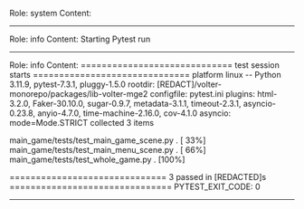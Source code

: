 Role: system
Content: 
__________________
Role: info
Content: Starting Pytest run
__________________
Role: info
Content: ============================= test session starts ==============================
platform linux -- Python 3.11.9, pytest-7.3.1, pluggy-1.5.0
rootdir: [REDACT]/volter-monorepo/packages/lib-volter-mge2
configfile: pytest.ini
plugins: html-3.2.0, Faker-30.10.0, sugar-0.9.7, metadata-3.1.1, timeout-2.3.1, asyncio-0.23.8, anyio-4.7.0, time-machine-2.16.0, cov-4.1.0
asyncio: mode=Mode.STRICT
collected 3 items

main_game/tests/test_main_game_scene.py .                                [ 33%]
main_game/tests/test_main_menu_scene.py .                                [ 66%]
main_game/tests/test_whole_game.py .                                     [100%]

============================== 3 passed in [REDACTED]s ===============================
PYTEST_EXIT_CODE: 0

__________________
